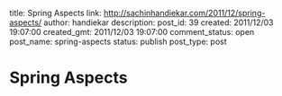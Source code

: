 title: Spring Aspects
link: http://sachinhandiekar.com/2011/12/spring-aspects/
author: handiekar
description: 
post_id: 39
created: 2011/12/03 19:07:00
created_gmt: 2011/12/03 19:07:00
comment_status: open
post_name: spring-aspects
status: publish
post_type: post

# Spring Aspects

